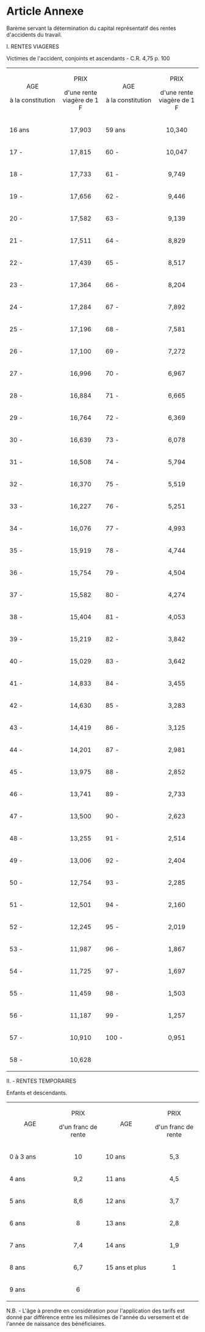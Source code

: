# Article Annexe

Barème servant la détermination du capital représentatif des rentes d'accidents du travail.

I. RENTES VIAGERES

Victimes de l'accident, conjoints et ascendants - C.R. 4,75 p. 100

<table>
<tbody>
<tr>
<td width="192">
<p align="center">AGE</p>
<p align="center">à la constitution</p>
</td>
<td width="192">
<p align="center">PRIX</p>
<p align="center">d'une rente viagère de 1 F</p>
</td>
<td width="192">
<p align="center">AGE</p>
<p align="center">à la constitution</p>
</td>
<td width="192">
<p align="center">PRIX</p>
<p align="center">d'une rente viagère de 1 F</p>
</td>
</tr>
<tr>
<td valign="top" width="192">
<p>16 ans</p>
</td>
<td valign="top" width="192">
<p align="center">17,903</p>
</td>
<td valign="top" width="192">
<p>59 ans</p>
</td>
<td valign="top" width="192">
<p align="center">10,340</p>
</td>
</tr>
<tr>
<td valign="top" width="192">
<p>17 -</p>
</td>
<td valign="top" width="192">
<p align="center">17,815</p>
</td>
<td valign="top" width="192">
<p>60 -</p>
</td>
<td valign="top" width="192">
<p align="center">10,047</p>
</td>
</tr>
<tr>
<td valign="top" width="192">
<p>18 -</p>
</td>
<td valign="top" width="192">
<p align="center">17,733</p>
</td>
<td valign="top" width="192">
<p>61 -</p>
</td>
<td valign="top" width="192">
<p align="center">9,749</p>
</td>
</tr>
<tr>
<td valign="top" width="192">
<p>19 -</p>
</td>
<td valign="top" width="192">
<p align="center">17,656</p>
</td>
<td valign="top" width="192">
<p>62 -</p>
</td>
<td valign="top" width="192">
<p align="center">9,446</p>
</td>
</tr>
<tr>
<td valign="top" width="192">
<p>20 -</p>
</td>
<td valign="top" width="192">
<p align="center">17,582</p>
</td>
<td valign="top" width="192">
<p>63 -</p>
</td>
<td valign="top" width="192">
<p align="center">9,139</p>
</td>
</tr>
<tr>
<td valign="top" width="192">
<p>21 -</p>
</td>
<td valign="top" width="192">
<p align="center">17,511</p>
</td>
<td valign="top" width="192">
<p>64 -</p>
</td>
<td valign="top" width="192">
<p align="center">8,829</p>
</td>
</tr>
<tr>
<td valign="top" width="192">
<p>22 -</p>
</td>
<td valign="top" width="192">
<p align="center">17,439</p>
</td>
<td valign="top" width="192">
<p>65 -</p>
</td>
<td valign="top" width="192">
<p align="center">8,517</p>
</td>
</tr>
<tr>
<td valign="top" width="192">
<p>23 -</p>
</td>
<td valign="top" width="192">
<p align="center">17,364</p>
</td>
<td valign="top" width="192">
<p>66 -</p>
</td>
<td valign="top" width="192">
<p align="center">8,204</p>
</td>
</tr>
<tr>
<td valign="top" width="192">
<p>24 -</p>
</td>
<td valign="top" width="192">
<p align="center">17,284</p>
</td>
<td valign="top" width="192">
<p>67 -</p>
</td>
<td valign="top" width="192">
<p align="center">7,892</p>
</td>
</tr>
<tr>
<td valign="top" width="192">
<p>25 -</p>
</td>
<td valign="top" width="192">
<p align="center">17,196</p>
</td>
<td valign="top" width="192">
<p>68 -</p>
</td>
<td valign="top" width="192">
<p align="center">7,581</p>
</td>
</tr>
<tr>
<td valign="top" width="192">
<p>26 -</p>
</td>
<td valign="top" width="192">
<p align="center">17,100</p>
</td>
<td valign="top" width="192">
<p>69 -</p>
</td>
<td valign="top" width="192">
<p align="center">7,272</p>
</td>
</tr>
<tr>
<td valign="top" width="192">
<p>27 -</p>
</td>
<td valign="top" width="192">
<p align="center">16,996</p>
</td>
<td valign="top" width="192">
<p>70 -</p>
</td>
<td valign="top" width="192">
<p align="center">6,967</p>
</td>
</tr>
<tr>
<td valign="top" width="192">
<p>28 -</p>
</td>
<td valign="top" width="192">
<p align="center">16,884</p>
</td>
<td valign="top" width="192">
<p>71 -</p>
</td>
<td valign="top" width="192">
<p align="center">6,665</p>
</td>
</tr>
<tr>
<td valign="top" width="192">
<p>29 -</p>
</td>
<td valign="top" width="192">
<p align="center">16,764</p>
</td>
<td valign="top" width="192">
<p>72 -</p>
</td>
<td valign="top" width="192">
<p align="center">6,369</p>
</td>
</tr>
<tr>
<td valign="top" width="192">
<p>30 -</p>
</td>
<td valign="top" width="192">
<p align="center">16,639</p>
</td>
<td valign="top" width="192">
<p>73 -</p>
</td>
<td valign="top" width="192">
<p align="center">6,078</p>
</td>
</tr>
<tr>
<td valign="top" width="192">
<p>31 -</p>
</td>
<td valign="top" width="192">
<p align="center">16,508</p>
</td>
<td valign="top" width="192">
<p>74 -</p>
</td>
<td valign="top" width="192">
<p align="center">5,794</p>
</td>
</tr>
<tr>
<td valign="top" width="192">
<p>32 -</p>
</td>
<td valign="top" width="192">
<p align="center">16,370</p>
</td>
<td valign="top" width="192">
<p>75 -</p>
</td>
<td valign="top" width="192">
<p align="center">5,519</p>
</td>
</tr>
<tr>
<td valign="top" width="192">
<p>33 -</p>
</td>
<td valign="top" width="192">
<p align="center">16,227</p>
</td>
<td valign="top" width="192">
<p>76 -</p>
</td>
<td valign="top" width="192">
<p align="center">5,251</p>
</td>
</tr>
<tr>
<td valign="top" width="192">
<p>34 -</p>
</td>
<td valign="top" width="192">
<p align="center">16,076</p>
</td>
<td valign="top" width="192">
<p>77 -</p>
</td>
<td valign="top" width="192">
<p align="center">4,993</p>
</td>
</tr>
<tr>
<td valign="top" width="192">
<p>35 -</p>
</td>
<td valign="top" width="192">
<p align="center">15,919</p>
</td>
<td valign="top" width="192">
<p>78 -</p>
</td>
<td valign="top" width="192">
<p align="center">4,744</p>
</td>
</tr>
<tr>
<td valign="top" width="192">
<p>36 -</p>
</td>
<td valign="top" width="192">
<p align="center">15,754</p>
</td>
<td valign="top" width="192">
<p>79 -</p>
</td>
<td valign="top" width="192">
<p align="center">4,504</p>
</td>
</tr>
<tr>
<td valign="top" width="192">
<p>37 -</p>
</td>
<td valign="top" width="192">
<p align="center">15,582</p>
</td>
<td valign="top" width="192">
<p>80 -</p>
</td>
<td valign="top" width="192">
<p align="center">4,274</p>
</td>
</tr>
<tr>
<td valign="top" width="192">
<p>38 -</p>
</td>
<td valign="top" width="192">
<p align="center">15,404</p>
</td>
<td valign="top" width="192">
<p>81 -</p>
</td>
<td valign="top" width="192">
<p align="center">4,053</p>
</td>
</tr>
<tr>
<td valign="top" width="192">
<p>39 -</p>
</td>
<td valign="top" width="192">
<p align="center">15,219</p>
</td>
<td valign="top" width="192">
<p>82 -</p>
</td>
<td valign="top" width="192">
<p align="center">3,842</p>
</td>
</tr>
<tr>
<td valign="top" width="192">
<p>40 -</p>
</td>
<td valign="top" width="192">
<p align="center">15,029</p>
</td>
<td valign="top" width="192">
<p>83 -</p>
</td>
<td valign="top" width="192">
<p align="center">3,642</p>
</td>
</tr>
<tr>
<td valign="top" width="192">
<p>41 -</p>
</td>
<td valign="top" width="192">
<p align="center">14,833</p>
</td>
<td valign="top" width="192">
<p>84 -</p>
</td>
<td valign="top" width="192">
<p align="center">3,455</p>
</td>
</tr>
<tr>
<td valign="top" width="192">
<p>42 -</p>
</td>
<td valign="top" width="192">
<p align="center">14,630</p>
</td>
<td valign="top" width="192">
<p>85 -</p>
</td>
<td valign="top" width="192">
<p align="center">3,283</p>
</td>
</tr>
<tr>
<td valign="top" width="192">
<p>43 -</p>
</td>
<td valign="top" width="192">
<p align="center">14,419</p>
</td>
<td valign="top" width="192">
<p>86 -</p>
</td>
<td valign="top" width="192">
<p align="center">3,125</p>
</td>
</tr>
<tr>
<td valign="top" width="192">
<p>44 -</p>
</td>
<td valign="top" width="192">
<p align="center">14,201</p>
</td>
<td valign="top" width="192">
<p>87 -</p>
</td>
<td valign="top" width="192">
<p align="center">2,981</p>
</td>
</tr>
<tr>
<td valign="top" width="192">
<p>45 -</p>
</td>
<td valign="top" width="192">
<p align="center">13,975</p>
</td>
<td valign="top" width="192">
<p>88 -</p>
</td>
<td valign="top" width="192">
<p align="center">2,852</p>
</td>
</tr>
<tr>
<td valign="top" width="192">
<p>46 -</p>
</td>
<td valign="top" width="192">
<p align="center">13,741</p>
</td>
<td valign="top" width="192">
<p>89 -</p>
</td>
<td valign="top" width="192">
<p align="center">2,733</p>
</td>
</tr>
<tr>
<td valign="top" width="192">
<p>47 -</p>
</td>
<td valign="top" width="192">
<p align="center">13,500</p>
</td>
<td valign="top" width="192">
<p>90 -</p>
</td>
<td valign="top" width="192">
<p align="center">2,623</p>
</td>
</tr>
<tr>
<td valign="top" width="192">
<p>48 -</p>
</td>
<td valign="top" width="192">
<p align="center">13,255</p>
</td>
<td valign="top" width="192">
<p>91 -</p>
</td>
<td valign="top" width="192">
<p align="center">2,514</p>
</td>
</tr>
<tr>
<td valign="top" width="192">
<p>49 -</p>
</td>
<td valign="top" width="192">
<p align="center">13,006</p>
</td>
<td valign="top" width="192">
<p>92 -</p>
</td>
<td valign="top" width="192">
<p align="center">2,404</p>
</td>
</tr>
<tr>
<td valign="top" width="192">
<p>50 -</p>
</td>
<td valign="top" width="192">
<p align="center">12,754</p>
</td>
<td valign="top" width="192">
<p>93 -</p>
</td>
<td valign="top" width="192">
<p align="center">2,285</p>
</td>
</tr>
<tr>
<td valign="top" width="192">
<p>51 -</p>
</td>
<td valign="top" width="192">
<p align="center">12,501</p>
</td>
<td valign="top" width="192">
<p>94 -</p>
</td>
<td valign="top" width="192">
<p align="center">2,160</p>
</td>
</tr>
<tr>
<td valign="top" width="192">
<p>52 -</p>
</td>
<td valign="top" width="192">
<p align="center">12,245</p>
</td>
<td valign="top" width="192">
<p>95 -</p>
</td>
<td valign="top" width="192">
<p align="center">2,019</p>
</td>
</tr>
<tr>
<td valign="top" width="192">
<p>53 -</p>
</td>
<td valign="top" width="192">
<p align="center">11,987</p>
</td>
<td valign="top" width="192">
<p>96 -</p>
</td>
<td valign="top" width="192">
<p align="center">1,867</p>
</td>
</tr>
<tr>
<td valign="top" width="192">
<p>54 -</p>
</td>
<td valign="top" width="192">
<p align="center">11,725</p>
</td>
<td valign="top" width="192">
<p>97 -</p>
</td>
<td valign="top" width="192">
<p align="center">1,697</p>
</td>
</tr>
<tr>
<td valign="top" width="192">
<p>55 -</p>
</td>
<td valign="top" width="192">
<p align="center">11,459</p>
</td>
<td valign="top" width="192">
<p>98 -</p>
</td>
<td valign="top" width="192">
<p align="center">1,503</p>
</td>
</tr>
<tr>
<td valign="top" width="192">
<p>56 -</p>
</td>
<td valign="top" width="192">
<p align="center">11,187</p>
</td>
<td valign="top" width="192">
<p>99 -</p>
</td>
<td valign="top" width="192">
<p align="center">1,257</p>
</td>
</tr>
<tr>
<td valign="top" width="192">
<p>57 -</p>
</td>
<td valign="top" width="192">
<p align="center">10,910</p>
</td>
<td valign="top" width="192">
<p>100 -</p>
</td>
<td valign="top" width="192">
<p align="center">0,951</p>
</td>
</tr>
<tr>
<td valign="top" width="192">
<p>58 - </p>
</td>
<td valign="top" width="192">
<p align="center">10,628</p>
</td>
<td valign="top" width="192"/>
<td valign="top" width="192">
<br/>
</td>
</tr>
</tbody>
</table>

II. - RENTES TEMPORAIRES

Enfants et descendants.

<table>
<tbody>
<tr>
<td width="192">
<p align="center">AGE</p>
</td>
<td width="192">
<p align="center">PRIX</p>
<p align="center">d'un franc de rente</p>
</td>
<td width="192">
<p align="center">AGE</p>
</td>
<td width="192">
<p align="center">PRIX</p>
<p align="center">d'un franc de rente</p>
</td>
</tr>
<tr>
<td valign="top" width="192">
<p>0 à 3 ans</p>
</td>
<td valign="top" width="192">
<p align="center">10</p>
</td>
<td valign="top" width="192">
<p>10 ans</p>
</td>
<td valign="top" width="192">
<p align="center">5,3</p>
</td>
</tr>
<tr>
<td valign="top" width="192">
<p>4 ans</p>
</td>
<td valign="top" width="192">
<p align="center">9,2</p>
</td>
<td valign="top" width="192">
<p>11 ans</p>
</td>
<td valign="top" width="192">
<p align="center">4,5</p>
</td>
</tr>
<tr>
<td valign="top" width="192">
<p>5 ans</p>
</td>
<td valign="top" width="192">
<p align="center">8,6</p>
</td>
<td valign="top" width="192">
<p>12 ans</p>
</td>
<td valign="top" width="192">
<p align="center">3,7</p>
</td>
</tr>
<tr>
<td valign="top" width="192">
<p>6 ans</p>
</td>
<td valign="top" width="192">
<p align="center">8</p>
</td>
<td valign="top" width="192">
<p>13 ans</p>
</td>
<td valign="top" width="192">
<p align="center">2,8</p>
</td>
</tr>
<tr>
<td valign="top" width="192">
<p>7 ans</p>
</td>
<td valign="top" width="192">
<p align="center">7,4</p>
</td>
<td valign="top" width="192">
<p>14 ans</p>
</td>
<td valign="top" width="192">
<p align="center">1,9</p>
</td>
</tr>
<tr>
<td valign="top" width="192">
<p>8 ans</p>
</td>
<td valign="top" width="192">
<p align="center">6,7</p>
</td>
<td valign="top" width="192">
<p>15 ans et plus</p>
</td>
<td valign="top" width="192">
<p align="center">1</p>
</td>
</tr>
<tr>
<td valign="top" width="192">
<p>9 ans</p>
</td>
<td valign="top" width="192">
<p align="center">6</p>
</td>
<td valign="top" width="192"/>
<td valign="top" width="192">
<br/>
</td>
</tr>
</tbody>
</table>

N.B. - L'âge à prendre en considération pour l'application des tarifs est donné par différence entre les millésimes de l'année du versement et de l'année de naissance des bénéficiaires.

